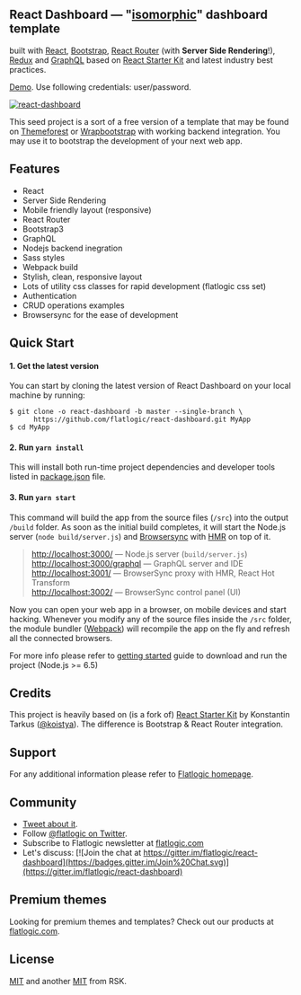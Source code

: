 ## React Dashboard — "[isomorphic](http://nerds.airbnb.com/isomorphic-javascript-future-web-apps/)" dashboard template
built with [React](https://facebook.github.io/react/), [Bootstrap](http://getbootstrap.com/), [React Router](https://reacttraining.com/react-router/) (with **Server Side Rendering**!),
[Redux](http://redux.js.org/) and [GraphQL](http://graphql.org/) based on
[React Starter Kit](https://www.reactstarterkit.com) and latest industry best practices.

[Demo](https://flatlogic-react-dashboard.herokuapp.com/). Use following credentials: user/password.

[![react-dashboard](https://flatlogic.com/uploads/react-dashboard.png)](https://flatlogic-react-dashboard.herokuapp.com/)

This seed project is a sort of a free version of a template that may be found on
[Themeforest](https://themeforest.net/category/site-templates/admin-templates)
or [Wrapbootstrap](https://wrapbootstrap.com/themes/admin) with working backend integration.
You may use it to bootstrap the development of your next web app.


## Features
* React
* Server Side Rendering
* Mobile friendly layout (responsive)
* React Router
* Bootstrap3
* GraphQL
* Nodejs backend inegration
* Sass styles
* Webpack build
* Stylish, clean, responsive layout
* Lots of utility css classes for rapid development (flatlogic css set)
* Authentication
* CRUD operations examples
* Browsersync for the ease of development

## Quick Start

#### 1. Get the latest version

You can start by cloning the latest version of React Dashboard on your
local machine by running:

```shell
$ git clone -o react-dashboard -b master --single-branch \
      https://github.com/flatlogic/react-dashboard.git MyApp
$ cd MyApp
```

#### 2. Run `yarn install`

This will install both run-time project dependencies and developer tools listed
in [package.json](../package.json) file.

#### 3. Run `yarn start`

This command will build the app from the source files (`/src`) into the output
`/build` folder. As soon as the initial build completes, it will start the
Node.js server (`node build/server.js`) and [Browsersync](https://browsersync.io/)
with [HMR](https://webpack.github.io/docs/hot-module-replacement) on top of it.

> [http://localhost:3000/](http://localhost:3000/) — Node.js server (`build/server.js`)<br>
> [http://localhost:3000/graphql](http://localhost:3000/graphql) — GraphQL server and IDE<br>
> [http://localhost:3001/](http://localhost:3001/) — BrowserSync proxy with HMR, React Hot Transform<br>
> [http://localhost:3002/](http://localhost:3002/) — BrowserSync control panel (UI)

Now you can open your web app in a browser, on mobile devices and start
hacking. Whenever you modify any of the source files inside the `/src` folder,
the module bundler ([Webpack](http://webpack.github.io/)) will recompile the
app on the fly and refresh all the connected browsers.

For more info please refer to [getting started](./docs/getting-started.md) guide to download and run the project (Node.js >= 6.5)

## Credits
This project is heavily based on (is a fork of) [React Starter Kit](https://github.com/kriasoft/react-starter-kit)
by Konstantin Tarkus ([@koistya](https://github.com/koistya)). The difference is Bootstrap & React Router integration.

## Support
For any additional information please refer to [Flatlogic homepage](https://flatlogic.com).

## Community
- [Tweet about it](https://twitter.com/intent/tweet?text=Amazing%20dashboard%20built%20with%20NodeJS,%20React%20and%20Bootstrap!&url=https://github.com/flatlogic/react-dashboard&via=flatlogic).
- Follow [@flatlogic on Twitter](https://twitter.com/flatlogic).
- Subscribe to Flatlogic newsletter at [flatlogic.com](https://flatlogic.com/)
- Let's discuss: [![Join the chat at https://gitter.im/flatlogic/react-dashboard](https://badges.gitter.im/Join%20Chat.svg)](https://gitter.im/flatlogic/react-dashboard)

## Premium themes
Looking for premium themes and templates? Check out our products at [flatlogic.com](https://flatlogic.com/products).

## License

[MIT](https://github.com/flatlogic/react-dashboard/blob/master/LICENSE.txt) and another [MIT](https://github.com/flatlogic/react-dashboard/blob/master/LICENSE-react-starter-kit.txt) from RSK.
